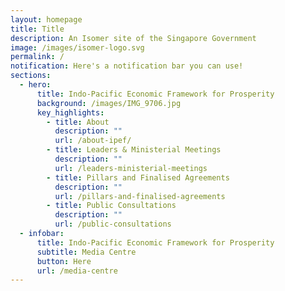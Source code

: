 ```yaml
---
layout: homepage
title: Title
description: An Isomer site of the Singapore Government
image: /images/isomer-logo.svg
permalink: /
notification: Here's a notification bar you can use!
sections:
  - hero:
      title: Indo-Pacific Economic Framework for Prosperity
      background: /images/IMG_9706.jpg
      key_highlights:
        - title: About
          description: ""
          url: /about-ipef/
        - title: Leaders & Ministerial Meetings
          description: ""
          url: /leaders-ministerial-meetings
        - title: Pillars and Finalised Agreements
          description: ""
          url: /pillars-and-finalised-agreements
        - title: Public Consultations
          description: ""
          url: /public-consultations
  - infobar:
      title: Indo-Pacific Economic Framework for Prosperity
      subtitle: Media Centre
      button: Here
      url: /media-centre
---
```

